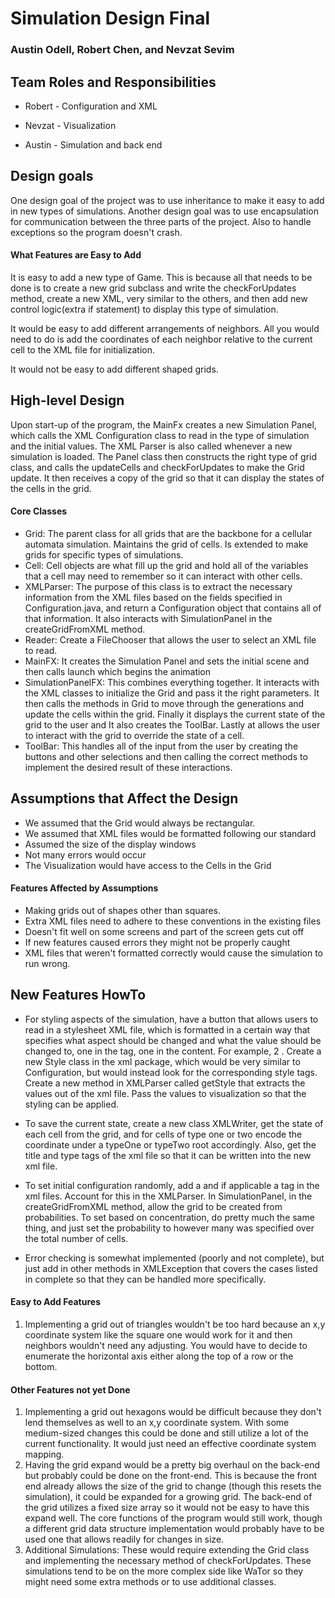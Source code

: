 # Simulation Design Final
### Austin Odell, Robert Chen, and Nevzat Sevim

## Team Roles and Responsibilities

 * Robert - Configuration and XML

 * Nevzat - Visualization

 * Austin - Simulation and back end

## Design goals
One design goal of the project was to use inheritance to make it easy to add in new types of simulations.
Another design goal was to use encapsulation for communication between the three parts of the project. 
Also to handle exceptions so the program doesn't crash. 

#### What Features are Easy to Add
It is easy to add a new type of Game. This is because all that needs to be done is to create a new grid
subclass and write the checkForUpdates method, create a new XML, very similar to the others, and then 
add new control logic(extra if statement) to display this type of simulation. 

It would be easy to add different arrangements of neighbors. All you would need to do is add the coordinates
of each neighbor relative to the current cell to the XML file for initialization. 

It would not be easy to add different shaped grids. 

## High-level Design

Upon start-up of the program, the MainFx creates a new Simulation Panel, which calls the XML Configuration 
class to read in the type of simulation and the initial values. The XML Parser is also called whenever
a new simulation is loaded. The Panel class then constructs the right type of grid class, and calls
the updateCells and checkForUpdates to make the Grid update. It then receives a copy of the grid so that
it can display the states of the cells in the grid. 

#### Core Classes
* Grid: The parent class for all grids that are the backbone for a cellular automata simulation.
       Maintains the grid of cells. Is extended to make grids for specific types of simulations.
* Cell: Cell objects are what fill up the grid and hold all of the variables that a cell may need to 
remember so it can interact with other cells.
* XMLParser: The purpose of this class is to extract the necessary information from the XML files based on the fields
              specified in Configuration.java, and return a Configuration object that contains all of that information. 
              It also interacts with SimulationPanel in the createGridFromXML method. 
* Reader: Create a FileChooser that allows the user to select an XML file to read.
* MainFX: It creates the Simulation Panel and sets the initial scene and then calls launch which begins the animation
* SimulationPanelFX: This combines everything together. It interacts with the XML classes to initialize
the Grid and pass it the right parameters. It then calls the methods in Grid to move through the generations
and update the cells within the grid. Finally it displays the current state of the grid to the user and
It also creates the ToolBar. Lastly at allows the user to interact with the grid to override the state 
of a cell. 
* ToolBar: This handles all of the input from the user by creating the buttons and other selections and 
then calling the correct methods to implement the desired result of these interactions. 

## Assumptions that Affect the Design
- We assumed that the Grid would always be rectangular. 
- We assumed that XML files would be formatted following our standard
- Assumed the size of the display windows
- Not many errors would occur
- The Visualization would have access to the Cells in the Grid

#### Features Affected by Assumptions
- Making grids out of shapes other than squares.
- Extra XML files need to adhere to these conventions in the existing files
- Doesn't fit well on some screens and part of the screen gets cut off
- If new features caused errors they might not be properly caught
- XML files that weren't formatted correctly would cause the simulation to run wrong.

## New Features HowTo
* For styling aspects of the simulation, have a button that allows users to read in a stylesheet XML file, which is
formatted in a certain way that specifies what aspect should be changed and what the value should be changed to, one
in the tag, one in the content. For example, <gridThickness> 2 </gridThickness>. Create a new Style class in the xml
package, which would be very similar to Configuration, but would instead look for the corresponding style tags. Create
a new method in XMLParser called getStyle that extracts the values out of the xml file. Pass the values to visualization
so that the styling can be applied.

* To save the current state, create a new class XMLWriter, get the state of each cell from the grid, and for cells of
type one or two encode the coordinate under a typeOne or typeTwo root accordingly. Also, get the title and type tags of
the xml file so that it can be written into the new xml file.

* To set initial configuration randomly, add a <probOne> and if applicable a <probTwo> tag in the xml files. Account
for this in the XMLParser. In SimulationPanel, in the createGridFromXML method, allow the grid to be created from
probabilities. To set based on concentration, do pretty much the same thing, and just set the probability to however
many was specified over the total number of cells.

* Error checking is somewhat implemented (poorly and not complete), but just add in other methods in XMLException that
covers the cases listed in complete so that they can be handled more specifically.

#### Easy to Add Features
1. Implementing a grid out of triangles wouldn't be too hard because an x,y coordinate system like the square
one would work for it and then neighbors wouldn't need any adjusting. You would have to decide to enumerate 
the horizontal axis either along the top of a row or the bottom.

#### Other Features not yet Done
1. Implementing a grid out hexagons would be difficult because they don't lend themselves as well to an
x,y coordinate system. With some medium-sized changes this could be done and still utilize a lot of the
current functionality. It would just need an effective coordinate system mapping. 
2. Having the grid expand would be a pretty big overhaul on the back-end but probably could be done on 
the front-end. This is because the front end already allows the size of the grid to change (though this 
resets the simulation), it could be expanded for a growing grid. The back-end of the grid
utilizes a fixed size array so it would not be easy to have this expand well. The core functions of the
program would still work, though a different grid data structure implementation would probably have to be used
one that allows readily for changes in size. 
3. Additional Simulations: These would require extending the Grid class and implementing the necessary
method of checkForUpdates. These simulations tend to be on the more complex side like WaTor
so they might need some extra methods or to use additional classes. 